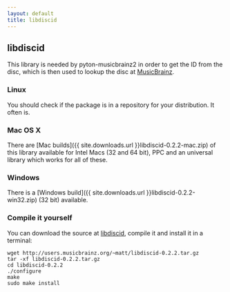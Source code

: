 ```yaml
---
layout: default
title: libdiscid
---
```

## libdiscid
This library is needed by pyton-musicbrainz2 in order to get the ID
from the disc, which is then used to lookup the disc at
[MusicBrainz](http://musicbrainz.org).

### Linux
You should check if the package is in a repository for your distribution.
It often is.

### Mac OS X
There are
[Mac builds]({{ site.downloads.url }}libdiscid-0.2.2-mac.zip)
of this library available for Intel Macs (32 and 64 bit), PPC
and an universal library which works for all of these.

### Windows
There is a
[Windows build]({{ site.downloads.url }}libdiscid-0.2.2-win32.zip)
(32 bit) available.

### Compile it yourself
You can download the source at
[libdiscid](http://musicbrainz.org/doc/libdiscid),
compile it and install it in a terminal:

    wget http://users.musicbrainz.org/~matt/libdiscid-0.2.2.tar.gz
    tar -xf libdiscid-0.2.2.tar.gz
    cd libdiscid-0.2.2
    ./configure
    make
    sudo make install
